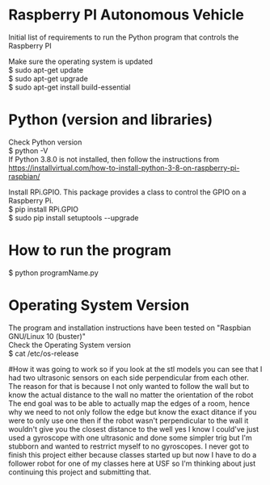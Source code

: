# Raspberry PI Autonomous Vehicle

Initial list of requirements to run the Python program that controls the Raspberry PI  
  
Make sure the operating system is updated   
$ sudo apt-get update   
$ sudo apt-get upgrade   
$ sudo apt-get install build-essential   

# Python (version and libraries)
Check Python version    
$ python -V   
If Python 3.8.0 is not installed, then follow the instructions from https://installvirtual.com/how-to-install-python-3-8-on-raspberry-pi-raspbian/    

Install RPi.GPIO. This package provides a class to control the GPIO on a Raspberry Pi.  
$ pip install RPi.GPIO  
$ sudo pip install setuptools --upgrade  

# How to run the program
$ python programName.py

# Operating System Version
The program and installation instructions have been tested on "Raspbian GNU/Linux 10 (buster)"  
Check the Operating System version  
$ cat /etc/os-release  


#How it was going to work
so if you look at the stl models you can see that I had two ultrasonic sensors on each side perpendicular from each other.
The reason for that is because I not only wanted to follow the wall but to know the actual distance to the wall no matter the orientation of the robot
The end goal was to be able to actually map the edges of a room, hence why we need to not only follow the edge but know the exact ditance
if you were to only use one then if the robot wasn't perpendicular to the wall it wouldn't give you the closest distance to the well
yes I know I could've just used a gyroscope with one ultrasonic and done some simpler trig but I'm stubborn and wanted to restrrict myself to no gyroscopes.
I never got to finish this project either because classes started up but now I have to do a follower robot for one of my classes here at USF so I'm thinking
about just continuing this project and submitting that.
